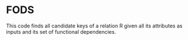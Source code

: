 # FODS
This code finds all candidate keys of a relation R given all its attributes as inputs and its set of functional dependencies.
